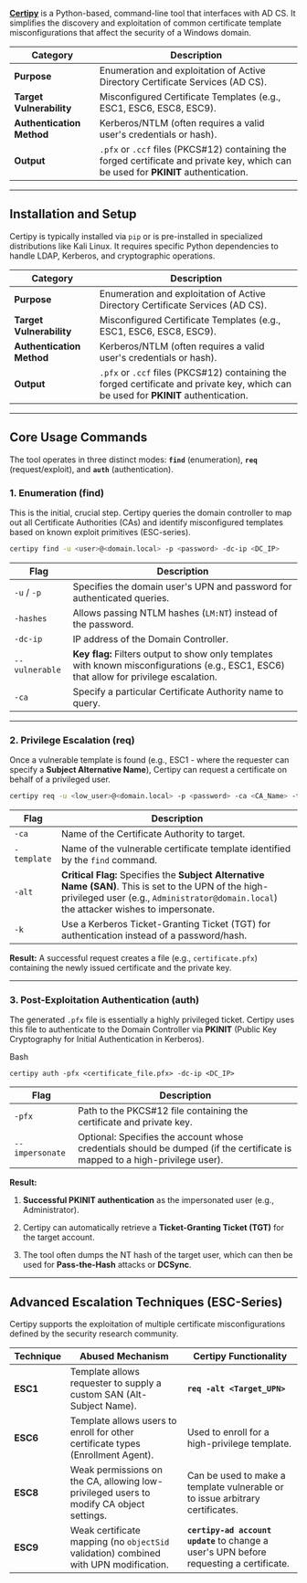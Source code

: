 **[Certipy](https://github.com/ly4k/Certipy/wiki/06-%E2%80%90-Privilege-Escalation)** is a Python-based, command-line tool that interfaces with AD CS. It simplifies the discovery and exploitation of common certificate template misconfigurations that affect the security of a Windows domain.

|Category|Description|
|---|---|
|**Purpose**|Enumeration and exploitation of Active Directory Certificate Services (AD CS).|
|**Target Vulnerability**|Misconfigured Certificate Templates (e.g., ESC1, ESC6, ESC8, ESC9).|
|**Authentication Method**|Kerberos/NTLM (often requires a valid user's credentials or hash).|
|**Output**|`.pfx` or `.ccf` files (PKCS#12) containing the forged certificate and private key, which can be used for **PKINIT** authentication.|

---

## Installation and Setup

Certipy is typically installed via `pip` or is pre-installed in specialized distributions like Kali Linux. It requires specific Python dependencies to handle LDAP, Kerberos, and cryptographic operations.

| Category                  | Description                                                                                                                          |
| ------------------------- | ------------------------------------------------------------------------------------------------------------------------------------ |
| **Purpose**               | Enumeration and exploitation of Active Directory Certificate Services (AD CS).                                                       |
| **Target Vulnerability**  | Misconfigured Certificate Templates (e.g., ESC1, ESC6, ESC8, ESC9).                                                                  |
| **Authentication Method** | Kerberos/NTLM (often requires a valid user's credentials or hash).                                                                   |
| **Output**                | `.pfx` or `.ccf` files (PKCS#12) containing the forged certificate and private key, which can be used for **PKINIT** authentication. |

---

## Core Usage Commands

The tool operates in three distinct modes: **`find`** (enumeration), **`req`** (request/exploit), and **`auth`** (authentication).

### 1. Enumeration (find) 

This is the initial, crucial step. Certipy queries the domain controller to map out all Certificate Authorities (CAs) and identify misconfigured templates based on known exploit primitives (ESC-series).

```bash
certipy find -u <user>@<domain.local> -p <password> -dc-ip <DC_IP> 
```

|Flag|Description|
|---|---|
|`-u` / `-p`|Specifies the domain user's UPN and password for authenticated queries.|
|`-hashes`|Allows passing NTLM hashes (`LM:NT`) instead of the password.|
|`-dc-ip`|IP address of the Domain Controller.|
|`--vulnerable`|**Key flag:** Filters output to show only templates with known misconfigurations (e.g., ESC1, ESC6) that allow for privilege escalation.|
|`-ca`|Specify a particular Certificate Authority name to query.|

---

### 2. Privilege Escalation (req) 

Once a vulnerable template is found (e.g., ESC1 - where the requester can specify a **Subject Alternative Name**), Certipy can request a certificate on behalf of a privileged user.

```bash
certipy req -u <low_user>@<domain.local> -p <password> -ca <CA_Name> -template <Vulnerable_Template> -alt <Target_UPN>
```

|Flag|Description|
|---|---|
|`-ca`|Name of the Certificate Authority to target.|
|`-template`|Name of the vulnerable certificate template identified by the `find` command.|
|`-alt`|**Critical Flag:** Specifies the **Subject Alternative Name (SAN)**. This is set to the UPN of the high-privileged user (e.g., `Administrator@domain.local`) the attacker wishes to impersonate.|
|`-k`|Use a Kerberos Ticket-Granting Ticket (TGT) for authentication instead of a password/hash.|

**Result:** A successful request creates a file (e.g., `certificate.pfx`) containing the newly issued certificate and the private key.

---

### 3. Post-Exploitation Authentication (auth) 

The generated `.pfx` file is essentially a highly privileged ticket. Certipy uses this file to authenticate to the Domain Controller via **PKINIT** (Public Key Cryptography for Initial Authentication in Kerberos).

Bash

```
certipy auth -pfx <certificate_file.pfx> -dc-ip <DC_IP>
```

|Flag|Description|
|---|---|
|`-pfx`|Path to the PKCS#12 file containing the certificate and private key.|
|`--impersonate`|Optional: Specifies the account whose credentials should be dumped (if the certificate is mapped to a high-privilege user).|

**Result:**

1. **Successful PKINIT authentication** as the impersonated user (e.g., Administrator).

2. Certipy can automatically retrieve a **Ticket-Granting Ticket (TGT)** for the target account.

3. The tool often dumps the NT hash of the target user, which can then be used for **Pass-the-Hash** attacks or **DCSync**.


---

## Advanced Escalation Techniques (ESC-Series)

Certipy supports the exploitation of multiple certificate misconfigurations defined by the security research community.

| Technique | Abused Mechanism                                                                        | Certipy Functionality                                                                   |
| --------- | --------------------------------------------------------------------------------------- | --------------------------------------------------------------------------------------- |
| **ESC1**  | Template allows requester to supply a custom SAN (Alt-Subject Name).                    | **`req -alt <Target_UPN>`**                                                             |
| **ESC6**  | Template allows users to enroll for other certificate types (Enrollment Agent).         | Used to enroll for a high-privilege template.                                           |
| **ESC8**  | Weak permissions on the CA, allowing low-privileged users to modify CA object settings. | Can be used to make a template vulnerable or to issue arbitrary certificates.           |
| **ESC9**  | Weak certificate mapping (no `objectSid` validation) combined with UPN modification.    | **`certipy-ad account update`** to change a user's UPN before requesting a certificate. |
